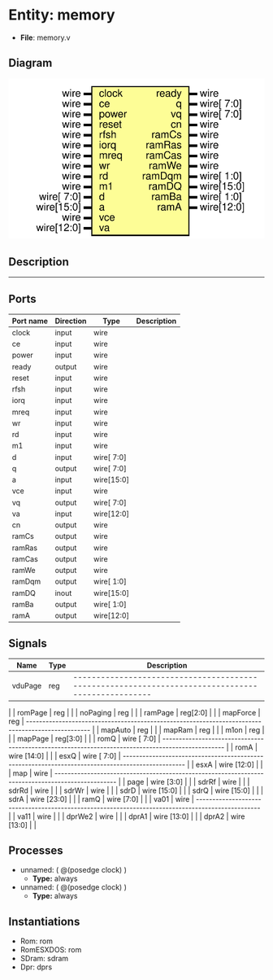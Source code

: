 # Entity: memory

- **File**: memory.v
## Diagram

![Diagram](memory.svg "Diagram")
## Description

-------------------------------------------------------------------------------------------------

## Ports

| Port name | Direction | Type       | Description |
| --------- | --------- | ---------- | ----------- |
| clock     | input     | wire       |             |
| ce        | input     | wire       |             |
| power     | input     | wire       |             |
| ready     | output    | wire       |             |
| reset     | input     | wire       |             |
| rfsh      | input     | wire       |             |
| iorq      | input     | wire       |             |
| mreq      | input     | wire       |             |
| wr        | input     | wire       |             |
| rd        | input     | wire       |             |
| m1        | input     | wire       |             |
| d         | input     | wire[ 7:0] |             |
| q         | output    | wire[ 7:0] |             |
| a         | input     | wire[15:0] |             |
| vce       | input     | wire       |             |
| vq        | output    | wire[ 7:0] |             |
| va        | input     | wire[12:0] |             |
| cn        | output    | wire       |             |
| ramCs     | output    | wire       |             |
| ramRas    | output    | wire       |             |
| ramCas    | output    | wire       |             |
| ramWe     | output    | wire       |             |
| ramDqm    | output    | wire[ 1:0] |             |
| ramDQ     | inout     | wire[15:0] |             |
| ramBa     | output    | wire[ 1:0] |             |
| ramA      | output    | wire[12:0] |             |
## Signals

| Name     | Type        | Description                                                                                         |
| -------- | ----------- | --------------------------------------------------------------------------------------------------- |
| vduPage  | reg         | -------------------------------------------------------------------------------------------------
  |
| romPage  | reg         |                                                                                                     |
| noPaging | reg         |                                                                                                     |
| ramPage  | reg[2:0]    |                                                                                                     |
| mapForce | reg         | -------------------------------------------------------------------------------------------------
  |
| mapAuto  | reg         |                                                                                                     |
| mapRam   | reg         |                                                                                                     |
| m1on     | reg         |                                                                                                     |
| mapPage  | reg[3:0]    |                                                                                                     |
| romQ     | wire [ 7:0] | -------------------------------------------------------------------------------------------------
  |
| romA     | wire [14:0] |                                                                                                     |
| esxQ     | wire [ 7:0] | -------------------------------------------------------------------------------------------------
  |
| esxA     | wire [12:0] |                                                                                                     |
| map      | wire        | -------------------------------------------------------------------------------------------------
  |
| page     | wire [3:0]  |                                                                                                     |
| sdrRf    | wire        |                                                                                                     |
| sdrRd    | wire        |                                                                                                     |
| sdrWr    | wire        |                                                                                                     |
| sdrD     | wire [15:0] |                                                                                                     |
| sdrQ     | wire [15:0] |                                                                                                     |
| sdrA     | wire [23:0] |                                                                                                     |
| ramQ     | wire [7:0]  |                                                                                                     |
| va01     | wire        | -------------------------------------------------------------------------------------------------
  |
| va11     | wire        |                                                                                                     |
| dprWe2   | wire        |                                                                                                     |
| dprA1    | wire [13:0] |                                                                                                     |
| dprA2    | wire [13:0] |                                                                                                     |
## Processes
- unnamed: ( @(posedge clock) )
  - **Type:** always
- unnamed: ( @(posedge clock) )
  - **Type:** always
## Instantiations

- Rom: rom
- RomESXDOS: rom
- SDram: sdram
- Dpr: dprs
